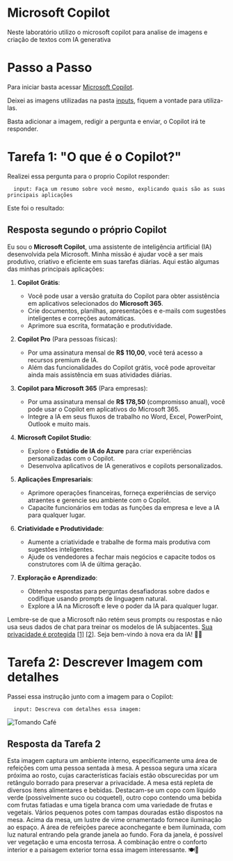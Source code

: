# Microsoft Copilot

Neste laboratório utilizo o microsoft copilot para analise de imagens e criação de textos com IA generativa

# Passo a Passo

Para iniciar basta acessar [Microsoft Copilot](https://copilot.microsoft.com/).

Deixei as imagens utilizadas na pasta [inputs](https://github.com/Bot-Mateus/azure-ai-copilot/edit/main/inputs), fiquem a vontade para utiliza-las.

Basta adicionar a imagem, redigir a pergunta e enviar, o Copilot irá te responder.

# Tarefa 1: "O que é o Copilot?"
Realizei essa pergunta para o proprio Copilot responder:

``` 
  input: Faça um resumo sobre você mesmo, explicando quais são as suas principais aplicações
```
Este foi o resultado:

## Resposta segundo o próprio Copilot

Eu sou o  **Microsoft Copilot**, uma assistente de inteligência artificial (IA) desenvolvida pela Microsoft. Minha missão é ajudar você a ser mais produtivo, criativo e eficiente em suas tarefas diárias. Aqui estão algumas das minhas principais aplicações:

1.  **Copilot Grátis**:
    
    -   Você pode usar a versão gratuita do Copilot para obter assistência em aplicativos selecionados do  **Microsoft 365**.
    -   Crie documentos, planilhas, apresentações e e-mails com sugestões inteligentes e correções automáticas.
    -   Aprimore sua escrita, formatação e produtividade.
2.  **Copilot Pro**  (Para pessoas físicas):
    
    -   Por uma assinatura mensal de  **R$ 110,00**, você terá acesso a recursos premium de IA.
    -   Além das funcionalidades do Copilot grátis, você pode aproveitar ainda mais assistência em suas atividades diárias.
3.  **Copilot para Microsoft 365**  (Para empresas):
    
    -   Por uma assinatura mensal de  **R$ 178,50**  (compromisso anual), você pode usar o Copilot em aplicativos do Microsoft 365.
    -   Integre a IA em seus fluxos de trabalho no Word, Excel, PowerPoint, Outlook e muito mais.
4.  **Microsoft Copilot Studio**:
    
    -   Explore o  **Estúdio de IA do Azure**  para criar experiências personalizadas com o Copilot.
    -   Desenvolva aplicativos de IA generativos e copilots personalizados.
5.  **Aplicações Empresariais**:
    
    -   Aprimore operações financeiras, forneça experiências de serviço atraentes e gerencie seu ambiente com o Copilot.
    -   Capacite funcionários em todas as funções da empresa e leve a IA para qualquer lugar.
6.  **Criatividade e Produtividade**:
    
    -   Aumente a criatividade e trabalhe de forma mais produtiva com sugestões inteligentes.
    -   Ajude os vendedores a fechar mais negócios e capacite todos os construtores com IA de última geração.
7.  **Exploração e Aprendizado**:
    
    -   Obtenha respostas para perguntas desafiadoras sobre dados e codifique usando prompts de linguagem natural.
    -   Explore a IA na Microsoft e leve o poder da IA para qualquer lugar.

Lembre-se de que a Microsoft não retém seus prompts ou respostas e não usa seus dados de chat para treinar os modelos de IA subjacentes.  [Sua privacidade é protegida](https://www.microsoft.com/pt-br/microsoft-copilot) [[1]](https://www.microsoft.com/pt-br/microsoft-copilot) [[2]](https://support.microsoft.com/pt-br/office/copilot-pro-aplicativos-do-microsoft-365-e-sua-privacidade-6f0d8d80-f4bb-4c9f-989e-64a4adfd62e5). Seja bem-vindo à nova era da IA! 🚀🤖

# Tarefa 2: Descrever Imagem com detalhes

Passei essa instrução junto com a imagem para o Copilot:

``` 
  input: Descreva com detalhes essa imagem:
```
![Tomando Café](https://github.com/Bot-Mateus/azure-ai-copilot/edit/main/inputs/cafe.jpg)

## Resposta da Tarefa 2

Esta imagem captura um ambiente interno, especificamente uma área de refeições com uma pessoa sentada à mesa. A pessoa segura uma xícara próxima ao rosto, cujas características faciais estão obscurecidas por um retângulo borrado para preservar a privacidade. A mesa está repleta de diversos itens alimentares e bebidas. Destacam-se um copo com líquido verde (possivelmente suco ou coquetel), outro copo contendo uma bebida com frutas fatiadas e uma tigela branca com uma variedade de frutas e vegetais. Vários pequenos potes com tampas douradas estão dispostos na mesa. Acima da mesa, um lustre de vime ornamentado fornece iluminação ao espaço. A área de refeições parece aconchegante e bem iluminada, com luz natural entrando pela grande janela ao fundo. Fora da janela, é possível ver vegetação e uma encosta terrosa. A combinação entre o conforto interior e a paisagem exterior torna essa imagem interessante. 🍽️🌿


